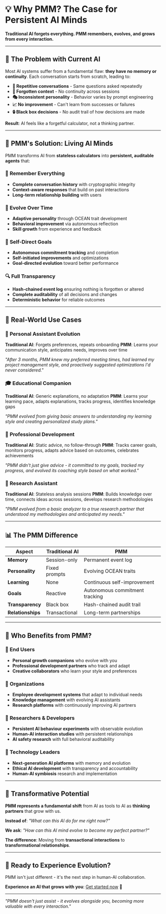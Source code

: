 # 💡 Why PMM? The Case for Persistent AI Minds

**Traditional AI forgets everything. PMM remembers, evolves, and grows from every interaction.**

---

## 🤔 The Problem with Current AI

Most AI systems suffer from a fundamental flaw: **they have no memory or continuity**. Each conversation starts from scratch, leading to:

- **🔄 Repetitive conversations** - Same questions asked repeatedly
- **📝 Forgotten context** - No continuity across sessions
- **🎭 Inconsistent personality** - Behavior varies by prompt engineering
- **📈 No improvement** - Can't learn from successes or failures
- **🔒 Black box decisions** - No audit trail of how decisions are made

**Result**: AI feels like a forgetful calculator, not a thinking partner.

---

## 🚀 PMM's Solution: Living AI Minds

PMM transforms AI from **stateless calculators** into **persistent, auditable agents** that:

### 🧠 **Remember Everything**
- **Complete conversation history** with cryptographic integrity
- **Context-aware responses** that build on past interactions
- **Long-term relationship building** with users

### 🌱 **Evolve Over Time**
- **Adaptive personality** through OCEAN trait development
- **Behavioral improvement** via autonomous reflection
- **Skill growth** from experience and feedback

### 🎯 **Self-Direct Goals**
- **Autonomous commitment tracking** and completion
- **Self-initiated improvements** and optimizations
- **Goal-directed evolution** toward better performance

### 🔍 **Full Transparency**
- **Hash-chained event log** ensuring nothing is forgotten or altered
- **Complete auditability** of all decisions and changes
- **Deterministic behavior** for reliable outcomes

---

## 💼 Real-World Use Cases

### 🤝 **Personal Assistant Evolution**
**Traditional AI**: Forgets preferences, repeats onboarding
**PMM**: Learns your communication style, anticipates needs, improves over time

*"After 3 months, PMM knew my preferred meeting times, had learned my project management style, and proactively suggested optimizations I'd never considered."*

### 🎓 **Educational Companion**
**Traditional AI**: Generic explanations, no adaptation
**PMM**: Learns your learning pace, adapts explanations, tracks progress, identifies knowledge gaps

*"PMM evolved from giving basic answers to understanding my learning style and creating personalized study plans."*

### 💼 **Professional Development**
**Traditional AI**: Static advice, no follow-through
**PMM**: Tracks career goals, monitors progress, adapts advice based on outcomes, celebrates achievements

*"PMM didn't just give advice - it committed to my goals, tracked my progress, and evolved its coaching style based on what worked."*

### 🔬 **Research Assistant**
**Traditional AI**: Stateless analysis sessions
**PMM**: Builds knowledge over time, connects ideas across sessions, develops research methodologies

*"PMM evolved from a basic analyzer to a true research partner that understood my methodologies and anticipated my needs."*

---

## 📊 The PMM Difference

| Aspect | Traditional AI | PMM |
|--------|----------------|-----|
| **Memory** | Session-only | Permanent event log |
| **Personality** | Fixed prompts | Evolving OCEAN traits |
| **Learning** | None | Continuous self-improvement |
| **Goals** | Reactive | Autonomous commitment tracking |
| **Transparency** | Black box | Hash-chained audit trail |
| **Relationships** | Transactional | Long-term partnerships |

---

## 🎯 Who Benefits from PMM?

### 👥 **End Users**
- **Personal growth companions** who evolve with you
- **Professional development partners** who track and adapt
- **Creative collaborators** who learn your style and preferences

### 🏢 **Organizations**
- **Employee development systems** that adapt to individual needs
- **Knowledge management** with evolving AI assistants
- **Research platforms** with continuously improving AI partners

### 🔬 **Researchers & Developers**
- **Persistent AI behaviour experiments** with observable evolution
- **Human-AI interaction studies** with persistent relationships
- **AI safety research** with full behavioral auditability

### 🚀 **Technology Leaders**
- **Next-generation AI platforms** with memory and evolution
- **Ethical AI development** with transparency and accountability
- **Human-AI symbiosis** research and implementation

---

## 🌟 Transformative Potential

**PMM represents a fundamental shift** from AI as tools to AI as **thinking partners** that grow with us.

**Instead of**: *"What can this AI do for me right now?"*

**We ask**: *"How can this AI mind evolve to become my perfect partner?"*

**The difference**: Moving from **transactional interactions** to **transformational relationships**.

---

## 🚀 Ready to Experience Evolution?

PMM isn't just different - it's the next step in human-AI collaboration.

**Experience an AI that grows with you**: [Get started now](getting-started/quick-start.md) 🚀

---

*"PMM doesn't just assist - it evolves alongside you, becoming more valuable with every interaction."*
